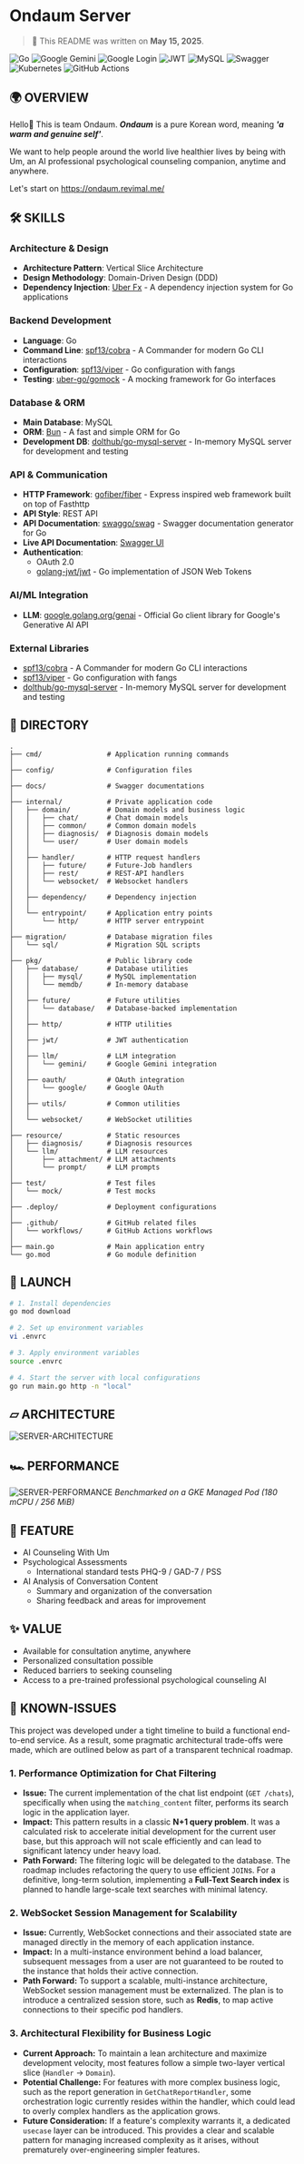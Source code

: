 # Ondaum Server

> 📅 This README was written on **May 15, 2025**.

![Go](https://img.shields.io/badge/go-%2300ADD8.svg?style=for-the-badge&logo=go&logoColor=white)
![Google Gemini](https://img.shields.io/badge/google%20gemini-8E75B2?style=for-the-badge&logo=google%20gemini&logoColor=white)
![Google Login](https://img.shields.io/badge/google-4285F4?style=for-the-badge&logo=google&logoColor=white)
![JWT](https://img.shields.io/badge/JWT-black?style=for-the-badge&logo=JSON%20web%20tokens)
![MySQL](https://img.shields.io/badge/mysql-4479A1.svg?style=for-the-badge&logo=mysql&logoColor=white)
![Swagger](https://img.shields.io/badge/-Swagger-%23Clojure?style=for-the-badge&logo=swagger&logoColor=white)
![Kubernetes](https://img.shields.io/badge/kubernetes-%23326ce5.svg?style=for-the-badge&logo=kubernetes&logoColor=white)
![GitHub Actions](https://img.shields.io/badge/github%20actions-%232671E5.svg?style=for-the-badge&logo=githubactions&logoColor=white)

## 🌍 OVERVIEW
Hello👋 This is team Ondaum. ***Ondaum*** is a pure Korean word, meaning ***'a warm and genuine self'***.

We want to help people around the world live healthier lives by being with Um, an AI professional psychological counseling companion, anytime and anywhere.

Let's start on https://ondaum.revimal.me/

## 🛠 SKILLS

### Architecture & Design
- **Architecture Pattern**: Vertical Slice Architecture
- **Design Methodology**: Domain-Driven Design (DDD)
- **Dependency Injection**: [Uber Fx](https://github.com/uber-go/fx) - A dependency injection system for Go applications

### Backend Development
- **Language**: Go
- **Command Line**: [spf13/cobra](https://github.com/spf13/cobra) - A Commander for modern Go CLI interactions
- **Configuration**: [spf13/viper](https://github.com/spf13/viper) - Go configuration with fangs
- **Testing**: [uber-go/gomock](https://github.com/uber-go/mock) - A mocking framework for Go interfaces

### Database & ORM
- **Main Database**: MySQL
- **ORM**: [Bun](https://github.com/uptrace/bun) - A fast and simple ORM for Go
- **Development DB**: [dolthub/go-mysql-server](https://github.com/dolthub/go-mysql-server) - In-memory MySQL server for development and testing

### API & Communication
- **HTTP Framework**: [gofiber/fiber](https://github.com/gofiber/fiber) - Express inspired web framework built on top of Fasthttp
- **API Style**: REST API
- **API Documentation**: [swaggo/swag](https://github.com/swaggo/swag) - Swagger documentation generator for Go
- **Live API Documentation**: [Swagger UI](https://ondaum.revimal.me/api/v1/_sys/swagger)
- **Authentication**: 
  - OAuth 2.0
  - [golang-jwt/jwt](https://github.com/golang-jwt/jwt) - Go implementation of JSON Web Tokens

### AI/ML Integration
- **LLM**: [google.golang.org/genai](https://github.com/googleapis/go-genai) - Official Go client library for Google's Generative AI API

### External Libraries
- [spf13/cobra](https://github.com/spf13/cobra) - A Commander for modern Go CLI interactions
- [spf13/viper](https://github.com/spf13/viper) - Go configuration with fangs
- [dolthub/go-mysql-server](https://github.com/dolthub/go-mysql-server) - In-memory MySQL server for development and testing

## 📁 DIRECTORY

```
.
├── cmd/                # Application running commands
│
├── config/             # Configuration files
│
├── docs/               # Swagger documentations
│
├── internal/           # Private application code
│   ├── domain/         # Domain models and business logic
│   │   ├── chat/       # Chat domain models
│   │   ├── common/     # Common domain models
│   │   ├── diagnosis/  # Diagnosis domain models
│   │   └── user/       # User domain models
│   │
│   ├── handler/        # HTTP request handlers
│   │   ├── future/     # Future-Job handlers
│   │   ├── rest/       # REST-API handlers
│   │   └── websocket/  # Websocket handlers
│   │
│   ├── dependency/     # Dependency injection
│   │
│   └── entrypoint/     # Application entry points
│       └── http/       # HTTP server entrypoint
│
├── migration/          # Database migration files
│   └── sql/            # Migration SQL scripts
│
├── pkg/                # Public library code
│   ├── database/       # Database utilities
│   │   ├── mysql/      # MySQL implementation
│   │   └── memdb/      # In-memory database
│   │
│   ├── future/         # Future utilities
│   │   └── database/   # Database-backed implementation
│   │
│   ├── http/           # HTTP utilities
│   │
│   ├── jwt/            # JWT authentication
│   │
│   ├── llm/            # LLM integration
│   │   └── gemini/     # Google Gemini integration
│   │
│   ├── oauth/          # OAuth integration
│   │   └── google/     # Google OAuth
│   │
│   ├── utils/          # Common utilities
│   │
│   └── websocket/      # WebSocket utilities
│
├── resource/           # Static resources
│   ├── diagnosis/      # Diagnosis resources
│   └── llm/            # LLM resources
│       ├── attachment/ # LLM attachments
│       └── prompt/     # LLM prompts
│
├── test/               # Test files
│   └── mock/           # Test mocks
│
├── .deploy/            # Deployment configurations
│
├── .github/            # GitHub related files
│   └── workflows/      # GitHub Actions workflows
│
├── main.go             # Main application entry
└── go.mod              # Go module definition
```

## 🚀 LAUNCH

```bash
# 1. Install dependencies
go mod download

# 2. Set up environment variables
vi .envrc

# 3. Apply environment variables
source .envrc

# 4. Start the server with local configurations
go run main.go http -n "local"
```

## ⏥ ARCHITECTURE
![SERVER-ARCHITECTURE](https://raw.githubusercontent.com/solutionchallenge/.github/refs/heads/main/assets/images/Ondaum-Server.png)

## 🏎️ PERFORMANCE
![SERVER-PERFORMANCE](https://raw.githubusercontent.com/solutionchallenge/.github/refs/heads/main/assets/images/Ondaum-Performance.png)
_Benchmarked on a GKE Managed Pod (180 mCPU / 256 MiB)_

## 📱 FEATURE
- AI Counseling With Um
- Psychological Assessments
  - International standard tests PHQ-9 / GAD-7 / PSS 
- AI Analysis of Conversation Content
  - Summary and organization of the conversation
  - Sharing feedback and areas for improvement
    
## ✨ VALUE
- Available for consultation anytime, anywhere
- Personalized consultation possible
- Reduced barriers to seeking counseling
- Access to a pre-trained professional psychological counseling AI

## 🚧 KNOWN-ISSUES

This project was developed under a tight timeline to build a functional end-to-end service. As a result, some pragmatic architectural trade-offs were made, which are outlined below as part of a transparent technical roadmap.

### 1. Performance Optimization for Chat Filtering

* **Issue:** The current implementation of the chat list endpoint (`GET /chats`), specifically when using the `matching_content` filter, performs its search logic in the application layer.
* **Impact:** This pattern results in a classic **N+1 query problem**. It was a calculated risk to accelerate initial development for the current user base, but this approach will not scale efficiently and can lead to significant latency under heavy load.
* **Path Forward:** The filtering logic will be delegated to the database. The roadmap includes refactoring the query to use efficient `JOIN`s. For a definitive, long-term solution, implementing a **Full-Text Search index** is planned to handle large-scale text searches with minimal latency.

### 2. WebSocket Session Management for Scalability

* **Issue:** Currently, WebSocket connections and their associated state are managed directly in the memory of each application instance.
* **Impact:** In a multi-instance environment behind a load balancer, subsequent messages from a user are not guaranteed to be routed to the instance that holds their active connection.
* **Path Forward:** To support a scalable, multi-instance architecture, WebSocket session management must be externalized. The plan is to introduce a centralized session store, such as **Redis**, to map active connections to their specific pod handlers.

### 3. Architectural Flexibility for Business Logic

* **Current Approach:** To maintain a lean architecture and maximize development velocity, most features follow a simple two-layer vertical slice (`Handler` -> `Domain`).
* **Potential Challenge:** For features with more complex business logic, such as the report generation in `GetChatReportHandler`, some orchestration logic currently resides within the handler, which could lead to overly complex handlers as the application grows.
* **Future Consideration:** If a feature's complexity warrants it, a dedicated `usecase` layer can be introduced. This provides a clear and scalable pattern for managing increased complexity as it arises, without prematurely over-engineering simpler features.
